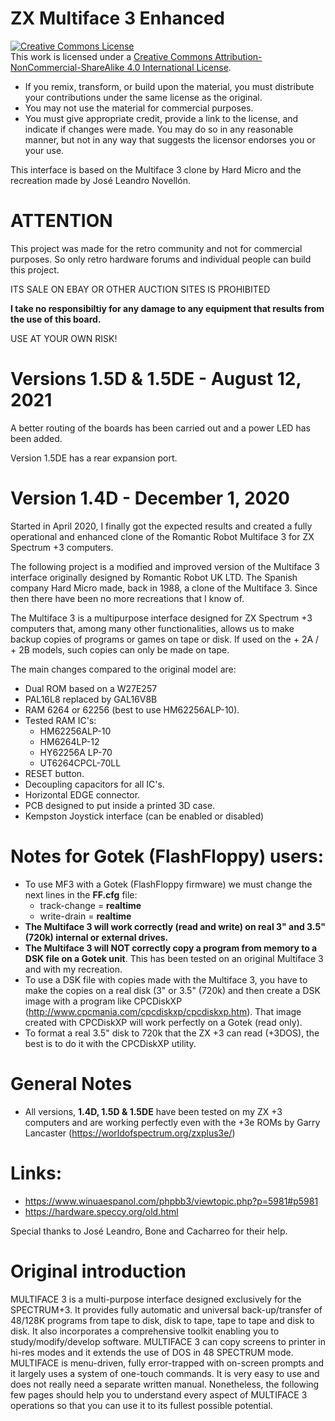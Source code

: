 # ZX Multiface 3 Enhanced

<a rel="license" href="http://creativecommons.org/licenses/by-nc-sa/4.0/"><img alt="Creative Commons License" style="border-width:0" src="https://i.creativecommons.org/l/by-nc-sa/4.0/88x31.png" /></a><br />This work is licensed under a <a rel="license" href="http://creativecommons.org/licenses/by-nc-sa/4.0/">Creative Commons Attribution-NonCommercial-ShareAlike 4.0 International License</a>.

* If you remix, transform, or build upon the material, you must distribute your contributions under the same license as the original.
* You may not use the material for commercial purposes.
* You must give appropriate credit, provide a link to the license, and indicate if changes were made. You may do so in any reasonable manner, but not in any way that suggests the licensor endorses you or your use.

This interface is based on the Multiface 3 clone by Hard Micro and the recreation made by José Leandro Novellón.

# ATTENTION

This project was made for the retro community and not for commercial purposes. So only retro hardware forums and individual people can build this project.

ITS SALE ON EBAY OR OTHER AUCTION SITES IS PROHIBITED

**I take no responsibiltiy for any damage to any equipment that results from the use of this board.**

USE AT YOUR OWN RISK!

# Versions 1.5D & 1.5DE - August 12, 2021

A better routing of the boards has been carried out and a power LED has been added.

Version 1.5DE has a rear expansion port.

# Version 1.4D - December 1, 2020

Started in April 2020, I finally got the expected results and created a fully operational and enhanced clone
of the Romantic Robot Multiface 3 for ZX Spectrum +3 computers.

The following project is a modified and improved version of the Multiface 3 interface originally designed by Romantic Robot UK LTD.
The Spanish company Hard Micro made, back in 1988, a clone of the Multiface 3. Since then there have been no more recreations that I know of.

The Multiface 3 is a multipurpose interface designed for ZX Spectrum +3 computers that, among many other functionalities,
allows us to make backup copies of programs or games on tape or disk. If used on the + 2A / + 2B models, such copies can only be made on tape.

The main changes compared to the original model are:

- Dual ROM based on a W27E257
- PAL16L8 replaced by GAL16V8B
- RAM 6264 or 62256 (best to use HM62256ALP-10).
- Tested RAM IC's:
  - HM62256ALP-10
  - HM6264LP-12
  - HY62256A LP-70
  - UT6264CPCL-70LL 
- RESET button.
- Decoupling capacitors for all IC's.
- Horizontal EDGE connector.
- PCB designed to put inside a printed 3D case.
- Kempston Joystick interface (can be enabled or disabled)

# Notes for Gotek (FlashFloppy) users:

- To use MF3 with a Gotek (FlashFloppy firmware) we must change the next lines in the **FF.cfg** file:
  - track-change = **realtime**
  - write-drain = **realtime**
- **The Multiface 3 will work correctly (read and write) on real 3" and 3.5" (720k) internal or external drives.**
- **The Multiface 3 will NOT correctly copy a program from memory to a DSK file on a Gotek unit**. This has been tested on an original Multiface 3 and with my recreation.
- To use a DSK file with copies made with the Multiface 3, you have to make the copies on a real disk (3" or 3.5" (720k) and then create a DSK image with a program like CPCDiskXP (http://www.cpcmania.com/cpcdiskxp/cpcdiskxp.htm). That image created with CPCDiskXP will work perfectly on a Gotek (read only).
- To format a real 3.5" disk to 720k that the ZX +3 can read (+3DOS), the best is to do it with the CPCDiskXP utility.

# General Notes

- All versions, **1.4D, 1.5D & 1.5DE** have been tested on my ZX +3 computers and are working perfectly even with the +3e ROMs by Garry Lancaster (https://worldofspectrum.org/zxplus3e/)

# Links:

- https://www.winuaespanol.com/phpbb3/viewtopic.php?p=5981#p5981
- https://hardware.speccy.org/old.html

Special thanks to José Leandro, Bone and Cacharreo for their help.

# Original introduction

MULTIFACE 3 is a multi-purpose interface designed exclusively for the
SPECTRUM+3. It provides fully automatic and universal back-up/transfer of
48/128K programs from tape to disk, disk to tape, tape to tape and disk to
disk. It also incorporates a comprehensive toolkit enabling you to
study/modify/develop software. MULTIFACE 3 can copy screens to printer in
hi-res modes and it extends the use of DOS in 48 SPECTRUM mode. MULTIFACE
is menu-driven, fully error-trapped with on-screen prompts and it largely
uses a system of one-touch commands. It is very easy to use and does not
really need a separate written manual. Nonetheless, the following few pages
should help you to understand every aspect of MULTIFACE 3 operations so that
you can use it to its fullest possible potential.

